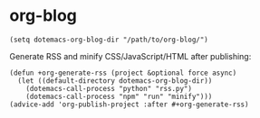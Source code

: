 # org-blog

```emacs-lisp
(setq dotemacs-org-blog-dir "/path/to/org-blog/")
```

Generate RSS and minify CSS/JavaScript/HTML after publishing:

```emacs-lisp
(defun +org-generate-rss (project &optional force async)
  (let ((default-directory dotemacs-org-blog-dir))
    (dotemacs-call-process "python" "rss.py")
    (dotemacs-call-process "npm" "run" "minify")))
(advice-add 'org-publish-project :after #+org-generate-rss)
```
